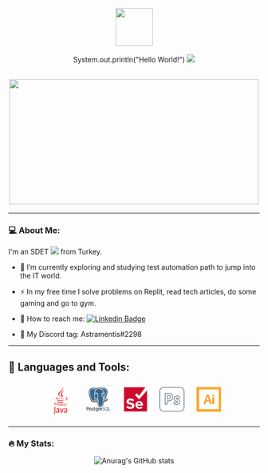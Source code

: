 <div align="center">
  <img src="https://media.tenor.com/fYL-jAts_1EAAAAi/cat-computer.gif" width="75" height="75"/>
</div>




<p align="center"
  <h1>
 System.out.println("Hello World!")
  <img src="https://media.giphy.com/media/hvRJCLFzcasrR4ia7z/giphy.gif" width="30px"/>
</h1>
</p>
<div align="center">
  <img src="https://komarev.com/ghpvc/?username=Azsharaz&style=flat-square&color=blue" alt=""/>
</div>
<div align="center">
  <img src="https://media.tenor.com/2oypQa58bVIAAAAC/azshara-thinking-azshara.gif" width="500" height="250"/>
</div>


---

### :computer: About Me:

I'm an SDET <img src="https://media.giphy.com/media/WUlplcMpOCEmTGBtBW/giphy.gif" width="30"> from Turkey.
- :telescope: I’m currently exploring and studying test automation path to jump into the IT world.

- :zap: In my free time I solve problems on Replit, read tech articles, do some gaming and go to gym.

- :email: How to reach me:  [![Linkedin Badge](https://img.shields.io/badge/-Selen-blue?style=flat&logo=Linkedin&logoColor=white)](https://www.linkedin.com/in/selen-%C3%B6-8615b5284/)

- :space_invader: My Discord tag: Astramentis#2298


---
## 🧰 Languages and Tools:
<p align="center">
<img src="https://raw.githubusercontent.com/devicons/devicon/55609aa5bd817ff167afce0d965585c92040787a/icons/java/java-plain-wordmark.svg" alt="Java" height="55" style="vertical-align:top; margin:10px">
<img src="https://raw.githubusercontent.com/devicons/devicon/55609aa5bd817ff167afce0d965585c92040787a/icons/postgresql/postgresql-original-wordmark.svg" alt="Postgres" height="50" style="vertical-align:top; margin:10px">
  <img src="https://raw.githubusercontent.com/devicons/devicon/55609aa5bd817ff167afce0d965585c92040787a/icons/selenium/selenium-original.svg" alt="Selenium" height="50" style="vertical-align:top; margin:10px">
  <img src="https://raw.githubusercontent.com/devicons/devicon/55609aa5bd817ff167afce0d965585c92040787a/icons/photoshop/photoshop-line.svg" alt="Photoshop" height="50" style="vertical-align:top; margin:10px">
    <img src="https://raw.githubusercontent.com/devicons/devicon/55609aa5bd817ff167afce0d965585c92040787a/icons/illustrator/illustrator-line.svg" alt="Illustrator" height="50" style="vertical-align:top;
      margin:10px">
 </p>

---

### :fire: My Stats:

<p align="center"><img src="https://github-readme-stats.vercel.app/api?username=Azsharaz&amp;theme=jolly&amp;show_icons=true" alt="Anurag&#39;s GitHub stats"></p>








